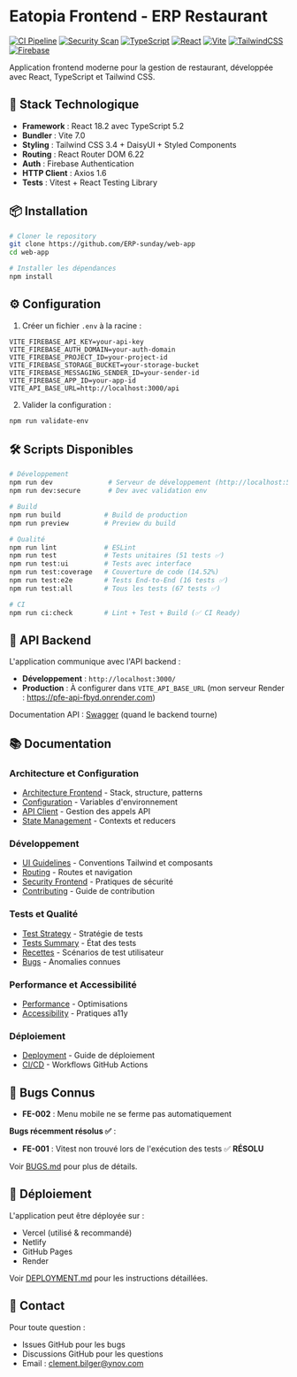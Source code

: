 # Eatopia Frontend - ERP Restaurant

[![CI Pipeline](https://github.com/CB-Info/pfe-web/actions/workflows/ci.yml/badge.svg?branch=main)](https://github.com/CB-Info/pfe-web/actions/workflows/ci.yml)
[![Security Scan](https://github.com/CB-Info/pfe-web/actions/workflows/security.yml/badge.svg)](https://github.com/CB-Info/pfe-web/actions/workflows/security.yml)
[![TypeScript](https://img.shields.io/badge/TypeScript-007ACC?style=flat&logo=typescript&logoColor=white)](https://www.typescriptlang.org/)
[![React](https://img.shields.io/badge/React-20232A?style=flat&logo=react&logoColor=61DAFB)](https://reactjs.org/)
[![Vite](https://img.shields.io/badge/Vite-646CFF?style=flat&logo=vite&logoColor=white)](https://vitejs.dev/)
[![TailwindCSS](https://img.shields.io/badge/Tailwind_CSS-38B2AC?style=flat&logo=tailwind-css&logoColor=white)](https://tailwindcss.com/)
[![Firebase](https://img.shields.io/badge/Firebase-FFCA28?style=flat&logo=firebase&logoColor=black)](https://firebase.google.com/)

Application frontend moderne pour la gestion de restaurant, développée avec React, TypeScript et Tailwind CSS.

## 🚀 Stack Technologique

- **Framework** : React 18.2 avec TypeScript 5.2
- **Bundler** : Vite 7.0
- **Styling** : Tailwind CSS 3.4 + DaisyUI + Styled Components
- **Routing** : React Router DOM 6.22
- **Auth** : Firebase Authentication
- **HTTP Client** : Axios 1.6
- **Tests** : Vitest + React Testing Library

## 📦 Installation

```bash
# Cloner le repository
git clone https://github.com/ERP-sunday/web-app
cd web-app

# Installer les dépendances
npm install
```

## ⚙️ Configuration

1. Créer un fichier `.env` à la racine :

```env
VITE_FIREBASE_API_KEY=your-api-key
VITE_FIREBASE_AUTH_DOMAIN=your-auth-domain
VITE_FIREBASE_PROJECT_ID=your-project-id
VITE_FIREBASE_STORAGE_BUCKET=your-storage-bucket
VITE_FIREBASE_MESSAGING_SENDER_ID=your-sender-id
VITE_FIREBASE_APP_ID=your-app-id
VITE_API_BASE_URL=http://localhost:3000/api
```

2. Valider la configuration :

```bash
npm run validate-env
```

## 🛠️ Scripts Disponibles

```bash
# Développement
npm run dev              # Serveur de développement (http://localhost:5173 en local et https://pfe-web-weld.vercel.app/ en production)
npm run dev:secure       # Dev avec validation env

# Build
npm run build           # Build de production
npm run preview         # Preview du build

# Qualité
npm run lint            # ESLint
npm run test            # Tests unitaires (51 tests ✅)
npm run test:ui         # Tests avec interface
npm run test:coverage   # Couverture de code (14.52%)
npm run test:e2e        # Tests End-to-End (16 tests ✅)
npm run test:all        # Tous les tests (67 tests ✅)

# CI
npm run ci:check        # Lint + Test + Build (✅ CI Ready)
```

## 🔗 API Backend

L'application communique avec l'API backend :

- **Développement** : `http://localhost:3000/`
- **Production** : À configurer dans `VITE_API_BASE_URL` (mon serveur Render : https://pfe-api-fbyd.onrender.com)

Documentation API : [Swagger](https://pfe-api-fbyd.onrender.com/api) (quand le backend tourne)

## 📚 Documentation

### Architecture et Configuration

- [Architecture Frontend](docs/ARCHITECTURE.md) - Stack, structure, patterns
- [Configuration](docs/CONFIGURATION.md) - Variables d'environnement
- [API Client](docs/API.md) - Gestion des appels API
- [State Management](docs/STATE_MANAGEMENT.md) - Contexts et reducers

### Développement

- [UI Guidelines](docs/UI_GUIDELINES.md) - Conventions Tailwind et composants
- [Routing](docs/ROUTING.md) - Routes et navigation
- [Security Frontend](docs/SECURITY.md) - Pratiques de sécurité
- [Contributing](docs/CONTRIBUTING.md) - Guide de contribution

### Tests et Qualité

- [Test Strategy](docs/TEST_STRATEGY.md) - Stratégie de tests
- [Tests Summary](docs/TESTS_SUMMARY.md) - État des tests
- [Recettes](docs/RECETTES.md) - Scénarios de test utilisateur
- [Bugs](docs/BUGS.md) - Anomalies connues

### Performance et Accessibilité

- [Performance](docs/PERFORMANCE.md) - Optimisations
- [Accessibility](docs/ACCESSIBILITY.md) - Pratiques a11y

### Déploiement

- [Deployment](docs/DEPLOYMENT.md) - Guide de déploiement
- [CI/CD](docs/CI_CD.md) - Workflows GitHub Actions

## 🐛 Bugs Connus

- **FE-002** : Menu mobile ne se ferme pas automatiquement

**Bugs récemment résolus ✅** :

- **FE-001** : Vitest non trouvé lors de l'exécution des tests ✅ **RÉSOLU**

Voir [BUGS.md](docs/BUGS.md) pour plus de détails.

## 🚀 Déploiement

L'application peut être déployée sur :

- Vercel (utilisé & recommandé)
- Netlify
- GitHub Pages
- Render

Voir [DEPLOYMENT.md](docs/DEPLOYMENT.md) pour les instructions détaillées.

## 👥 Contact

Pour toute question :

- Issues GitHub pour les bugs
- Discussions GitHub pour les questions
- Email : clement.bilger@ynov.com
